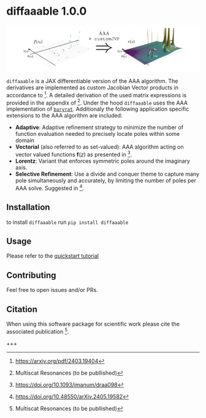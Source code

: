 # diffaaable 1.0.0

![](docs/assets/diffaaable.png)

`diffaaable` is a JAX differentiable version of the AAA algorithm. The derivatives are implemented as custom Jacobian Vector products in accordance to [^1].
A detailed derivation of the used matrix expressions is provided in the appendix of [^2].
Under the hood `diffaaable` uses the AAA implementation of [`baryrat`](https://github.com/c-f-h/baryrat).
Additionaly the following application specific extensions to the AAA algorithm are included:

- **Adaptive**: Adaptive refinement strategy to minimize the number of function evaluation needed to precisely locate poles within some domain
- **Vectorial** (also referred to as set-valued): AAA algorithm acting on vector valued functions $\mathbf{f}(z)$ as presented in [^3].
- **Lorentz**: Variant that enforces symmetric poles around the imaginary axis.
- **Selective Refinement**: Use a divide and conquer theme to capture many pole simultaneously and accurately, by limiting the number of poles per AAA solve. Suggested in [^4].

## Installation
to install `diffaaable` run
`pip install diffaaable`

## Usage
Please refer to the [quickstart tutorial](./usage.md)

## Contributing
Feel free to open issues and/or PRs.

## Citation
When using this software package for scientific work please cite the associated publication [^2].

+++

[^1]: https://arxiv.org/pdf/2403.19404
[^2]: Multiscat Resonances (to be publlished)
[^3]: https://doi.org/10.1093/imanum/draa098
[^4]: https://doi.org/10.48550/arXiv.2405.19582

